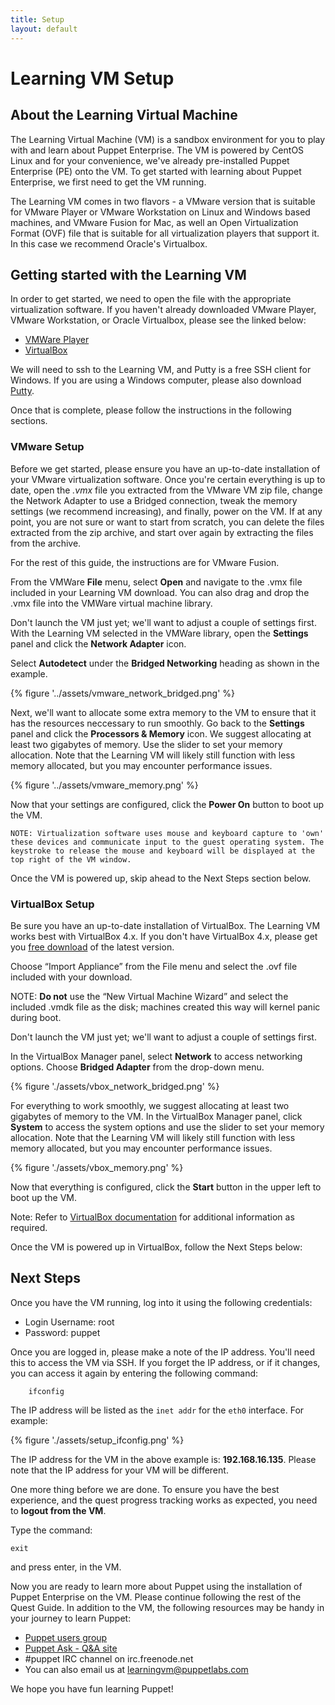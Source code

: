 ```yaml
---
title: Setup
layout: default
---
```


# Learning VM Setup

## About the Learning Virtual Machine

The Learning Virtual Machine (VM) is a sandbox environment for you to play with and learn about Puppet Enterprise. The VM is powered by CentOS Linux and for your convenience, we've already pre-installed Puppet Enterprise (PE) onto the VM. To get started with learning about Puppet Enterprise, we first need to get the VM running. 

The Learning VM comes in two flavors - a VMware version that is suitable for VMware Player or VMware Workstation on Linux and Windows based machines, and VMware Fusion for Mac, as well an Open Virtualization Format (OVF) file that is suitable for all virtualization players that support it. In this case we recommend Oracle's Virtualbox. 

## Getting started with the Learning VM

In order to get started, we need to open the file with the appropriate virtualization software. If you haven't already downloaded VMware Player, VMware Workstation, or Oracle Virtualbox, please see the linked below:

* [VMWare Player](http://www.vmware.com/go/downloadplayer)
* [VirtualBox](https://www.virtualbox.org/wiki/Downloads)

We will need to ssh to the Learning VM, and Putty is a free SSH client for Windows. If you are using a Windows computer, please also download [Putty](http://www.chiark.greenend.org.uk/~sgtatham/putty/download.html). 

Once that is complete, please follow the instructions in the following sections.

### VMware Setup

Before we get started, please ensure you have an up-to-date installation of your VMware virtualization software. Once you're certain everything is up to date, open the *.vmx*  file you extracted from the VMware VM zip file, change the Network Adapter to use a Bridged connection, tweak the memory settings (we recommend increasing), and finally, power on the VM. If at any point, you are not sure or want to start from scratch, you can delete the files extracted from the zip archive, and start over again by extracting the files from the archive.

For the rest of this guide, the instructions are for VMware Fusion. 

From the VMWare __File__ menu, select __Open__ and navigate to the .vmx file included in your Learning VM download. You can also drag and drop the .vmx file into the VMWare virtual machine library.

Don't launch the VM just yet; we'll want to adjust a couple of settings first. With the Learning VM selected in the VMWare library, open the __Settings__ panel and click the __Network Adapter__ icon.

Select __Autodetect__ under the __Bridged Networking__ heading as shown in the example.

{% figure '../assets/vmware_network_bridged.png' %}

Next, we'll want to allocate some extra memory to the VM to ensure that it has the resources neccessary to run smoothly. Go back to the __Settings__ panel and click the __Processors & Memory__ icon. We suggest allocating at least two gigabytes of memory. Use the slider to set your memory allocation. Note that the Learning VM will likely still function with less memory allocated, but you may encounter performance issues.

{% figure '../assets/vmware_memory.png' %}

Now that your settings are configured, click the __Power On__ button to boot up the VM.

	NOTE: Virtualization software uses mouse and keyboard capture to 'own' these devices and communicate input to the guest operating system. The keystroke to release the mouse and keyboard will be displayed at the top right of the VM window.

Once the VM is powered up, skip ahead to the Next Steps section below.

### VirtualBox Setup

Be sure you have an up-to-date installation of VirtualBox. The Learning VM works best with VirtualBox 4.x. If you don't have VirtualBox 4.x, please get you [free download](https://www.virtualbox.org/wiki/Downloads) of the latest version.

Choose “Import Appliance” from the File menu and select the .ovf file included with your download.
	
NOTE: __Do not__ use the “New Virtual Machine Wizard” and select the included .vmdk file as the disk; machines created this way will kernel panic during boot. 

Don't launch the VM just yet; we'll want to adjust a couple of settings first. 

In the VirtualBox Manager panel, select __Network__ to access networking options. Choose __Bridged Adapter__ from the drop-down menu.

{% figure './assets/vbox_network_bridged.png' %}

For everything to work smoothly, we suggest allocating at least two gigabytes of memory to the VM. In the VirtualBox Manager panel, click __System__ to access the system options and use the slider to set your memory allocation. Note that the Learning VM will likely still function with less memory allocated, but you may encounter performance issues.

{% figure './assets/vbox_memory.png' %}

Now that everything is configured, click the __Start__ button in the upper left to boot up the VM.

Note: Refer to [VirtualBox documentation](http://www.virtualbox.org/manual) for additional information as required.

Once the VM is powered up in VirtualBox, follow the Next Steps below:

## Next Steps

Once you have the VM running, log into it using the following credentials:  

* Login Username: root
* Password: puppet

Once you are logged in, please make a note of the IP address. You'll need this to access the VM via SSH. If you forget the IP address, or if it changes, you can access it again by entering the following command:

		ifconfig

The IP address will be listed as the `inet addr` for the `eth0` interface. For example:

{% figure './assets/setup_ifconfig.png' %}

The IP address for the VM in the above example is: __192.168.16.135__. Please note that the IP address for your VM will be different.

One more thing before we are done. To ensure you have the best experience, and the quest progress tracking works as expected, you need to **logout from the VM**.

Type the command:

    exit

and press enter, in the VM.

Now you are ready to learn more about Puppet using the installation of Puppet Enterprise on the VM. Please continue following the rest of the Quest Guide. In addition to the VM, the following resources may be handy in your journey to learn Puppet:

* [Puppet users group](http://groups.google.com/group/puppet-users)
* [Puppet Ask - Q&A site](http://ask.puppetlabs.com)
* #puppet IRC channel on irc.freenode.net
* You can also email us at <learningvm@puppetlabs.com>

We hope you have fun learning Puppet!
